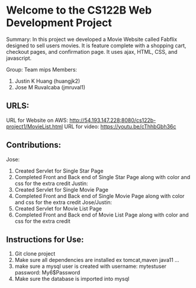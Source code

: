# Welcome to the CS122B Web Development Project

Summary: In this project we developed a Movie Website called Fabflix designed to sell users movies. It is feature complete with a shopping cart, checkout pages, and confirmation page.
It uses ajax, HTML, CSS, and javascript.

Group: Team mips
Members:
1. Justin K Huang (huangjk2)
2. Jose M Ruvalcaba (jmruval1)

## URLS:
URL for Website on AWS: http://54.193.147.228:8080/cs122b-project1/MovieList.html
URL for video: https://youtu.be/cThhbGbh36c

## Contributions:
Jose:
1. Created Servlet for Single Star Page
2. Completed Front and Back end of Single Star Page along with color and css for the extra credit
Justin:
1. Created Servlet for Single Movie Page
2. Completed Front and Back end of Single Movie Page along with color and css for the extra credit
Jose/Justin:
1. Created Servlet for Movie List Page
2. Completed Front and Back end of Movie List Page along with color and css for the extra credit


## Instructions for Use:
1. Git clone project
2. Make sure all dependencies are installed ex tomcat,maven java11 ...
3. make sure a mysql user is created with username: mytestuser password: My6$Password
4. Make sure the database is imported into mysql
